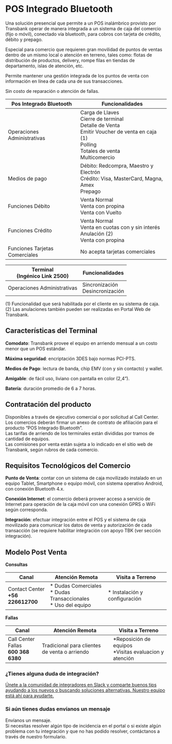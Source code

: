 # POS Integrado Bluetooth

<div class="pos-title-nav">
  <div tbk-link='/documentacion/pos-bluetooth' tbk-link-name='Documentación'></div>
</div>

Una solución presencial que permite a un POS inalámbrico provisto por Transbank operar de manera integrada a un sistema de caja del comercio (fijo o móvil), conectado vía bluetooth, para cobros con tarjeta de crédito, débito y prepago.

Especial para comercio que requieren gran movilidad de puntos de ventas dentro de un mismo local o atención en terreno, tales como: flotas de distribución de productos, delivery,  rompe filas en tiendas de departamento, islas de atención, etc. 

Permite mantener una gestión integrada de los puntos de venta con información en línea de cada una de sus transacciones.

Sin costo de reparación o atención de fallas.

Pos Integrado Bluetooth         | Funcionalidades
-------                         | -------
Operaciones Administrativas     | Carga de Llaves <br>Cierre de terminal <br>Detalle de Venta <br>Emitir Voucher de venta en caja (1) <br>Polling <br>Totales de venta <br>Multicomercio
Medios de pago                  | Débito: Redcompra, Maestro y Electrón<br>Crédito: Visa, MasterCard, Magna, Amex<br>Prepago
Funciones Débito                | Venta Normal<br>Venta con propina<br>Venta con Vuelto 
Funciones Crédito               | Venta Normal<br>Venta en cuotas con y sin interés<br>Anulación (2)<br>Venta con propina
Funciones Tarjetas Comerciales  | No acepta tarjetas comerciales


Terminal<br> (Ingénico Link 2500)   | Funcionalidades
-------                             | -------
Operaciones Administrativas         | Sincronización<br>Desincronización

(1) Funcionalidad que será habilitada por el cliente en su sistema de caja.
(2) Las anulaciones también pueden ser realizadas en Portal Web de Transbank.

## Características del Terminal

**Comodato**: Transbank provee el equipo en arriendo mensual a un costo menor que un POS estándar.

**Máxima seguridad**: encriptación 3DES bajo normas PCI-PTS.

**Medios de Pago**:  lectura de banda, chip EMV (con y sin contacto) y wallet.

**Amigable**: de fácil uso, liviano con pantalla en color (2,4”).

**Batería**: duración promedio de 6 a 7 horas.


## Contratación del producto

Disponibles a través de ejecutivo comercial o por solicitud al  Call Center.  
Los comercios deberán firmar un anexo de contrato de afiliación para el producto “POS Integrado Bluetooth”.  
Las tarifas de arriendo de los terminales están divididas por tramos de cantidad de equipos.  
Las comisiones por venta están sujeta a lo indicado en el sitio web de Transbank, según rubros de cada comercio.



## Requisitos Tecnológicos del Comercio

**Punto de Venta**: contar con un sistema de caja movilizado instalado en un equipo Tablet, Smartphone o equipo móvil, con sistema operativo Android, con conexión Bluetooth 4.x.

**Conexión Internet**: el comercio deberá proveer acceso a servicio de Internet para operación de la caja móvil con una conexión GPRS o WiFi según corresponda.

**Integración**: efectuar integración entre el POS y el sistema de caja movilizado para comunicar los datos de venta y autorización de cada transacción (se requiere habilitar integración con apoyo TBK (ver sección integración).

## Modelo Post Venta 

**Consultas**

Canal   | Atención Remota   | Visita a Terreno
------- | -------           | -------
Contact Center<br> **+56 226612700**| * Dudas Comerciales<br>* Dudas Transaccionales<br>* Uso del equipo | * Instalación y configuración

**Fallas**

Canal   | Atención Remota   | Visita a Terreno
------- | -------           | -------
Call Center Fallas<br>**600 368 6380** | Tradicional para clientes de venta o arriendo | *Reposición de equipos<br> *Visitas evaluacion y atención


<div class="container slate">
  <div class='slate-after-footer'>
    <div class='row d-flex align-items-stretch'>
      <div class='col-12 col-lg-6'>
        <h3 class='toc-ignore fo-size-22 text-center'>¿Tienes alguna duda de integración?</h3>
        <a href='https://join-transbankdevelopers-slack.herokuapp.com/' target='_blank'>
          <div class='td_block_gray'>
            <img src="https://p9.zdassets.com/hc/theme_assets/138842/200037786/logo.png" alt="" >
            <div class='td_pa-txt'>
              Únete a la comunidad de integradores en Slack y comparte buenos tips ayudando a los nuevos o buscando soluciones alternativas. Nuestro equipo está ahí para ayudarte.
            </div>
          </div>
        </a>
      </div>
      <div class='mt-3 mt-lg-0 col-12 col-lg-6'>
        <h3 class='toc-ignore fo-size-22 text-center'>Si aún tienes dudas envíanos un mensaje</h3>
        <a class="pointer magenta" data-toggle='modal' data-target='#modalContactForm'>
          <div class='td_block_gray'>
            <div class="fo-size-20 text-center sub-title_bloq"><i class="fas fa-envelope"></i> Envíanos un mensaje.</div>
            <div class='td_pa-txt'>
              Si necesitas resolver algún tipo de incidencia en el portal o si existe algún problema con tu integración y  que no has podido resolver, contáctanos a través de nuestro formulario.
            </div>
          </div>
        </a>
      </div>
    </div>
  </div>
</div>
